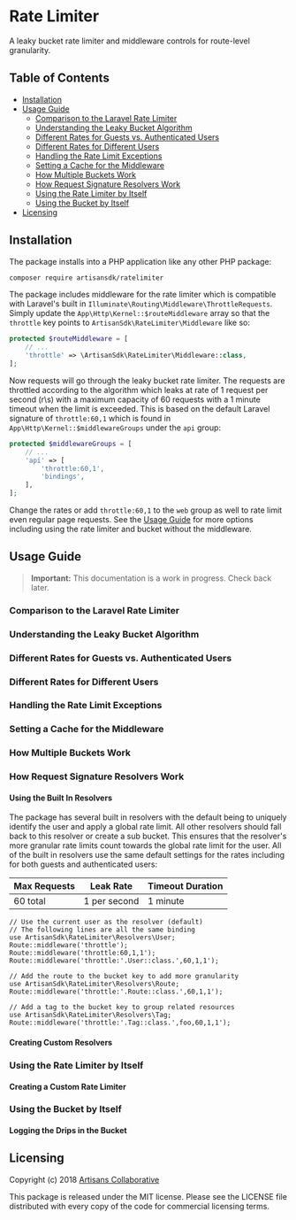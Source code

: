 # Rate Limiter

A leaky bucket rate limiter and middleware controls for route-level granularity.

## Table of Contents

- [Installation](#installation)
- [Usage Guide](#usage-guide)
    - [Comparison to the Laravel Rate Limiter](#comparison-to-the-laravel-rate-limiter)
    - [Understanding the Leaky Bucket Algorithm](#understanding-the-leaky-bucket-algorithm)
    - [Different Rates for Guests vs. Authenticated Users](#different-rates-for-guests-vs-authenticated-users)
    - [Different Rates for Different Users](#different-rates-for-different-users)
    - [Handling the Rate Limit Exceptions](#handling-the-rate-limit-exceptions)
    - [Setting a Cache for the Middleware](#setting-a-cache-for-the-middleware)
    - [How Multiple Buckets Work](#how-multiple-buckets-work)
    - [How Request Signature Resolvers Work](#how-request-signature-resolvers-work)
    - [Using the Rate Limiter by Itself](#using-the-rate-limiter-by-itself)
    - [Using the Bucket by Itself](#using-the-bucket-by-itself)
- [Licensing](#licensing)

## Installation

The package installs into a PHP application like any other PHP package:

```bash
composer require artisansdk/ratelimiter
```

The package includes middleware for the rate limiter which is compatible with
Laravel's built in `Illuminate\Routing\Middleware\ThrottleRequests`. Simply update
the `App\Http\Kernel::$routeMiddleware` array so that the `throttle` key points
to `ArtisanSdk\RateLimiter\Middleware` like so:

```php
protected $routeMiddleware = [
    // ...
    'throttle' => \ArtisanSdk\RateLimiter\Middleware::class,
];
```

Now requests will go through the leaky bucket rate limiter. The requests are throttled
according to the algorithm which leaks at rate of 1 request per second (r\s) with a
maximum capacity of 60 requests with a 1 minute timeout when the limit is exceeded.
This is based on the default Laravel signature of `throttle:60,1` which is found in
`App\Http\Kernel::$middlewareGroups` under the `api` group:

```php
protected $middlewareGroups = [
    // ...
    'api' => [
        'throttle:60,1',
        'bindings',
    ],
];
```

Change the rates or add `throttle:60,1` to the `web` group as well to rate limit
even regular page requests. See the [Usage Guide](#usage-guide) for more options
including using the rate limiter and bucket without the middleware.

## Usage Guide
> **Important:** This documentation is a work in progress. Check back later.

### Comparison to the Laravel Rate Limiter
### Understanding the Leaky Bucket Algorithm
### Different Rates for Guests vs. Authenticated Users
### Different Rates for Different Users
### Handling the Rate Limit Exceptions
### Setting a Cache for the Middleware
### How Multiple Buckets Work
### How Request Signature Resolvers Work
#### Using the Built In Resolvers

The package has several built in resolvers with the default being to uniquely identify the user and apply a global rate limit. All other resolvers should fall back to this resolver or create a sub bucket. This ensures that the resolver's more granular rate limits count towards the global rate limit for the user. All of the built in resolvers use the same default settings for the rates including for both guests and authenticated users:

| Max Requests | Leak Rate | Timeout Duration |
| --- | --- | --- |
| 60 total | 1 per second | 1 minute |

```
// Use the current user as the resolver (default)
// The following lines are all the same binding
use ArtisanSdk\RateLimiter\Resolvers\User;
Route::middleware('throttle');
Route::middleware('throttle:60,1,1');
Route::middleware('throttle:'.User::class.',60,1,1');

// Add the route to the bucket key to add more granularity
use ArtisanSdk\RateLimiter\Resolvers\Route;
Route::middleware('throttle:'.Route::class.',60,1,1');

// Add a tag to the bucket key to group related resources
use ArtisanSdk\RateLimiter\Resolvers\Tag;
Route::middleware('throttle:'.Tag::class.',foo,60,1,1');
```

#### Creating Custom Resolvers
### Using the Rate Limiter by Itself
#### Creating a Custom Rate Limiter
### Using the Bucket by Itself
#### Logging the Drips in the Bucket

## Licensing

Copyright (c) 2018 [Artisans Collaborative](https://artisanscollaborative.com)

This package is released under the MIT license. Please see the LICENSE file
distributed with every copy of the code for commercial licensing terms.
